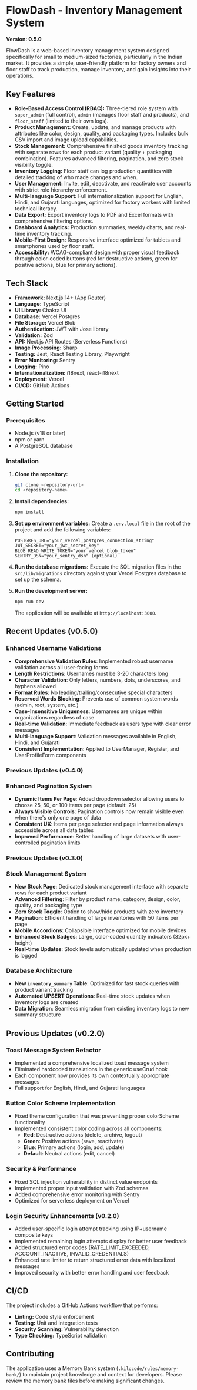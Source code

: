 # FlowDash - Inventory Management System

**Version: 0.5.0**

FlowDash is a web-based inventory management system designed specifically for small to medium-sized factories, particularly in the Indian market. It provides a simple, user-friendly platform for factory owners and floor staff to track production, manage inventory, and gain insights into their operations.

## Key Features

*   **Role-Based Access Control (RBAC):** Three-tiered role system with `super_admin` (full control), `admin` (manages floor staff and products), and `floor_staff` (limited to their own logs).
*   **Product Management:** Create, update, and manage products with attributes like color, design, quality, and packaging types. Includes bulk CSV import and image upload capabilities.
*   **Stock Management:** Comprehensive finished goods inventory tracking with separate rows for each product variant (quality + packaging combination). Features advanced filtering, pagination, and zero stock visibility toggle.
*   **Inventory Logging:** Floor staff can log production quantities with detailed tracking of who made changes and when.
*   **User Management:** Invite, edit, deactivate, and reactivate user accounts with strict role hierarchy enforcement.
*   **Multi-language Support:** Full internationalization support for English, Hindi, and Gujarati languages, optimized for factory workers with limited technical literacy.
*   **Data Export:** Export inventory logs to PDF and Excel formats with comprehensive filtering options.
*   **Dashboard Analytics:** Production summaries, weekly charts, and real-time inventory tracking.
*   **Mobile-First Design:** Responsive interface optimized for tablets and smartphones used by floor staff.
*   **Accessibility:** WCAG-compliant design with proper visual feedback through color-coded buttons (red for destructive actions, green for positive actions, blue for primary actions).

## Tech Stack

*   **Framework:** Next.js 14+ (App Router)
*   **Language:** TypeScript
*   **UI Library:** Chakra UI
*   **Database:** Vercel Postgres
*   **File Storage:** Vercel Blob
*   **Authentication:** JWT with Jose library
*   **Validation:** Zod
*   **API:** Next.js API Routes (Serverless Functions)
*   **Image Processing:** Sharp
*   **Testing:** Jest, React Testing Library, Playwright
*   **Error Monitoring:** Sentry
*   **Logging:** Pino
*   **Internationalization:** i18next, react-i18next
*   **Deployment:** Vercel
*   **CI/CD:** GitHub Actions

## Getting Started

### Prerequisites

*   Node.js (v18 or later)
*   npm or yarn
*   A PostgreSQL database

### Installation

1.  **Clone the repository:**
    ```bash
    git clone <repository-url>
    cd <repository-name>
    ```

2.  **Install dependencies:**
    ```bash
    npm install
    ```

3.  **Set up environment variables:**
    Create a `.env.local` file in the root of the project and add the following variables:

    ```
    POSTGRES_URL="your_vercel_postgres_connection_string"
    JWT_SECRET="your_jwt_secret_key"
    BLOB_READ_WRITE_TOKEN="your_vercel_blob_token"
    SENTRY_DSN="your_sentry_dsn" (optional)
    ```

4.  **Run the database migrations:**
    Execute the SQL migration files in the `src/lib/migrations` directory against your Vercel Postgres database to set up the schema.

5.  **Run the development server:**
    ```bash
    npm run dev
    ```

    The application will be available at `http://localhost:3000`.

## Recent Updates (v0.5.0)

### Enhanced Username Validations
- **Comprehensive Validation Rules**: Implemented robust username validation across all user-facing forms
- **Length Restrictions**: Usernames must be 3-20 characters long
- **Character Validation**: Only letters, numbers, dots, underscores, and hyphens allowed
- **Format Rules**: No leading/trailing/consecutive special characters
- **Reserved Words Blocking**: Prevents use of common system words (admin, root, system, etc.)
- **Case-Insensitive Uniqueness**: Usernames are unique within organizations regardless of case
- **Real-time Validation**: Immediate feedback as users type with clear error messages
- **Multi-language Support**: Validation messages available in English, Hindi, and Gujarati
- **Consistent Implementation**: Applied to UserManager, Register, and UserProfileForm components

### Previous Updates (v0.4.0)

### Enhanced Pagination System
- **Dynamic Items Per Page**: Added dropdown selector allowing users to choose 25, 50, or 100 items per page (default: 25)
- **Always Visible Controls**: Pagination controls now remain visible even when there's only one page of data
- **Consistent UX**: Items per page selector and page information always accessible across all data tables
- **Improved Performance**: Better handling of large datasets with user-controlled pagination limits

### Previous Updates (v0.3.0)

### Stock Management System
- **New Stock Page**: Dedicated stock management interface with separate rows for each product variant
- **Advanced Filtering**: Filter by product name, category, design, color, quality, and packaging type
- **Zero Stock Toggle**: Option to show/hide products with zero inventory
- **Pagination**: Efficient handling of large inventories with 50 items per page
- **Mobile Accordions**: Collapsible interface optimized for mobile devices
- **Enhanced Stock Badges**: Large, color-coded quantity indicators (32px+ height)
- **Real-time Updates**: Stock levels automatically updated when production is logged

### Database Architecture
- **New `inventory_summary` Table**: Optimized for fast stock queries with product variant tracking
- **Automated UPSERT Operations**: Real-time stock updates when inventory logs are created
- **Data Migration**: Seamless migration from existing inventory logs to new summary structure

## Previous Updates (v0.2.0)

### Toast Message System Refactor
- Implemented a comprehensive localized toast message system
- Eliminated hardcoded translations in the generic useCrud hook
- Each component now provides its own contextually appropriate messages
- Full support for English, Hindi, and Gujarati languages

### Button Color Scheme Implementation
- Fixed theme configuration that was preventing proper colorScheme functionality
- Implemented consistent color coding across all components:
  - **Red**: Destructive actions (delete, archive, logout)
  - **Green**: Positive actions (save, reactivate)
  - **Blue**: Primary actions (login, add, update)
  - **Default**: Neutral actions (edit, cancel)

### Security & Performance
- Fixed SQL injection vulnerability in distinct value endpoints
- Implemented proper input validation with Zod schemas
- Added comprehensive error monitoring with Sentry
- Optimized for serverless deployment on Vercel

### Login Security Enhancements (v0.2.0)
- Added user-specific login attempt tracking using IP+username composite keys
- Implemented remaining login attempts display for better user feedback
- Added structured error codes (RATE_LIMIT_EXCEEDED, ACCOUNT_INACTIVE, INVALID_CREDENTIALS)
- Enhanced rate limiter to return structured error data with localized messages
- Improved security with better error handling and user feedback

## CI/CD

The project includes a GitHub Actions workflow that performs:
*   **Linting:** Code style enforcement
*   **Testing:** Unit and integration tests
*   **Security Scanning:** Vulnerability detection
*   **Type Checking:** TypeScript validation

## Contributing

The application uses a Memory Bank system (`.kilocode/rules/memory-bank/`) to maintain project knowledge and context for developers. Please review the memory bank files before making significant changes.
